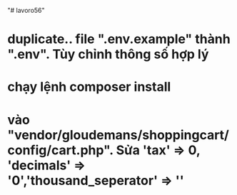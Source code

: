"# lavoro56"

# duplicate.. file ".env.example" thành ".env". Tùy chỉnh thông số hợp lý

# chạy lệnh composer install

# vào "vendor/gloudemans/shoppingcart/config/cart.php". Sửa 'tax' => 0, 'decimals' => '0','thousand_seperator' => ''

